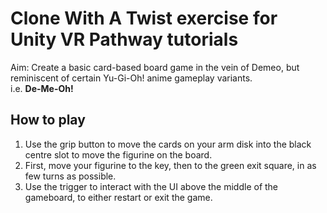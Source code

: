 # Clone With A Twist exercise for Unity VR Pathway tutorials

Aim: Create a basic card-based board game in the vein of Demeo, but reminiscent of certain Yu-Gi-Oh! anime gameplay variants.  
i.e. **De-Me-Oh!**

## How to play
1) Use the grip button to move the cards on your arm disk into the black centre slot to move the figurine on the board.
2) First, move your figurine to the key, then to the green exit square, in as few turns as possible.
3) Use the trigger to interact with the UI above the middle of the gameboard, to either restart or exit the game.
